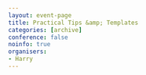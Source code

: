 ```yaml
---
layout: event-page
title: Practical Tips &amp; Templates
categories: [archive]
conference: false
noinfo: true
organisers:
- Harry
---
```




